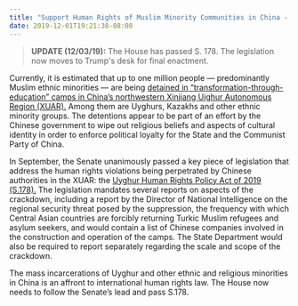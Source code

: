 ```yaml
---
title: "Support Human Rights of Muslim Minority Communities in China - Passed House and Senate"
date: 2019-12-01T19:21:38-08:00
---
```

>**UPDATE (12/03/19):** The House has passed S. 178. The legislation now moves to Trump's desk for final enactment. 

Currently, it is estimated that up to one million people — predominantly Muslim ethnic minorities — are being [detained in “transformation-through-education” camps in China’s northwestern Xinjiang Uighur Autonomous Region (XUAR).](https://theconversation.com/explainer-who-are-the-uyghurs-and-why-is-the-chinese-government-detaining-them-111843) Among them are Uyghurs, Kazakhs and other ethnic minority groups. The detentions appear to be part of an effort by the Chinese government to wipe out religious beliefs and aspects of cultural identity in order to enforce political loyalty for the State and the Communist Party of China.

In September, the Senate unanimously passed a key piece of legislation that address the human rights violations being perpetrated by Chinese authorities in the XUAR: the [Uyghur Human Rights Policy Act of 2019 (S.178).](https://www.congress.gov/bill/116th-congress/senate-bill/178) The legislation mandates several reports on aspects of the crackdown, including a report by the Director of National Intelligence on the regional security threat posed by the suppression, the frequency with which Central Asian countries are forcibly returning Turkic Muslim refugees and asylum seekers, and would contain a list of Chinese companies involved in the construction and operation of the camps. The State Department would also be required to report separately regarding the scale and scope of the crackdown.

The mass incarcerations of Uyghur and other ethnic and religious minorities in China is an affront to international human rights law. The House now needs to follow the Senate’s lead and pass S.178.
